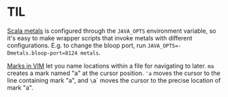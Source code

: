 # TIL

[Scala metals](https://scalameta.org/metals/) is configured through the
`JAVA_OPTS` environment variable, so it's easy to make wrapper scripts that
invoke metals with different configurations.  E.g. to change the bloop port,
run `JAVA_OPTS=-Dmetals.bloop-port=8124 metals`.

[Marks in VIM](https://vim.fandom.com/wiki/Using_marks) let you name locations
within a file for navigating to later. `ma` creates a mark named "a" at the
cursor position. `'a` moves the cursor to the line containing mark "a", and
`\`a` moves the cursor to the precise location of mark "a".
